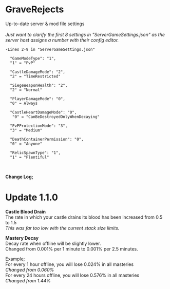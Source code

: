 # GraveRejects
Up-to-date server &amp; mod file settings
<br>
<br>
*Just want to clarify the first 8 settings in "ServerGameSettings.json" as the server host assigns a number with their config editor.*
```
-Lines 2-9 in "ServerGameSettings.json"

  "GameModeType": "1",
  "1" = "PvP"
  
  "CastleDamageMode": "2",
  "2" = "TimeRestricted"
  
  "SiegeWeaponHealth": "2",
  "2" = "Normal"
  
  "PlayerDamageMode": "0",
  "0" = Always 
  
  "CastleHeartDamageMode": "0",
   "0" = "CanBeDestroyedOnlyWhenDecaying"
   
  "PvPProtectionMode": "3",
  "3" = "Medium"
  
  "DeathContainerPermission": "0",
  "0" = "Anyone"
  
  "RelicSpawnType": "1",
  "1" = "Plentiful"
  ```
<br>

**Change Log;**


# Update 1.1.0


**Castle Blood Drain**<br>
The rate in which your castle drains its blood has been increased from 0.5 to 1.5<br>
*This was far too low with the current stack size limits.*<br>

**Mastery Decay**<br>
Decay rate when offline will be slightly lower.<br>
Changed from 0.001% per 1 minute to 0.001% per 2.5 minutes.<br>

Example;<br>
For every 1 hour offline, you will lose 0.024% in all masteries<br>
*Changed from 0.060%*<br>
For every 24 hours offline, you will lose 0.576% in all masteries<br>
*Changed from 1.44%*<br>
